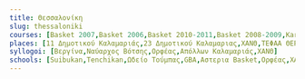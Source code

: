 ```yaml
---
title: Θεσσαλονίκη
slug: thessaloniki
courses: [Basket 2007,Basket 2006,Basket 2010-2011,Basket 2008-2009,Karate Do,Kobudo,Aikido ,handball,PIVOT 2002-03-04,REBOUND 2005,Κιθάρα,Karate Kids,Basket Vergina ,Volley Βεργίνα]
places: [11 Δημοτικού Καλαμαριάς,23 Δημοτικού Καλαμαριας,ΧΑΝΘ,ΤΕΦΑΑ ΘΕΡΜΗ,Δημοτικό Θεατρο Δάσους,DOJO,Βεργίνα Γήπεδο]
syllogoi: [Βεργίνα,Ναύαρχος Βότσης,Ορφέας,Απόλλων Καλαμαριάς,ΧΑΝΘ]
schools: [Suibukan,Tenchikan,Ωδείο Τούμπας,GBA,Αστερια Basket,Ορφέας,ΧΑΝΘ,Βεργίνα]
---
```



